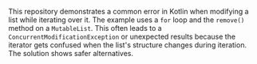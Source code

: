 This repository demonstrates a common error in Kotlin when modifying a list while iterating over it.  The example uses a `for` loop and the `remove()` method on a `MutableList`.  This often leads to a `ConcurrentModificationException` or unexpected results because the iterator gets confused when the list's structure changes during iteration. The solution shows safer alternatives.